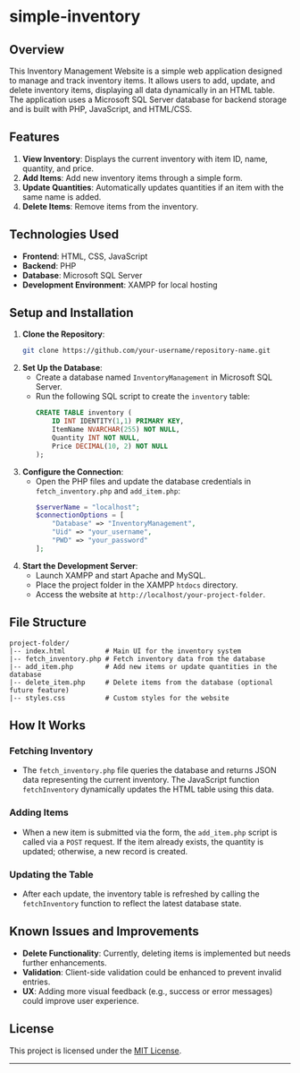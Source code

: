 # simple-inventory

## Overview

This Inventory Management Website is a simple web application designed to manage and track inventory items. It allows users to add, update, and delete inventory items, displaying all data dynamically in an HTML table. The application uses a Microsoft SQL Server database for backend storage and is built with PHP, JavaScript, and HTML/CSS.

## Features

1. **View Inventory**: Displays the current inventory with item ID, name, quantity, and price.
2. **Add Items**: Add new inventory items through a simple form.
3. **Update Quantities**: Automatically updates quantities if an item with the same name is added.
4. **Delete Items**: Remove items from the inventory.

## Technologies Used

- **Frontend**: HTML, CSS, JavaScript
- **Backend**: PHP
- **Database**: Microsoft SQL Server
- **Development Environment**: XAMPP for local hosting

## Setup and Installation

1. **Clone the Repository**:
   ```bash
   git clone https://github.com/your-username/repository-name.git
   ```
2. **Set Up the Database**:
   - Create a database named `InventoryManagement` in Microsoft SQL Server.
   - Run the following SQL script to create the `inventory` table:
     ```sql
     CREATE TABLE inventory (
         ID INT IDENTITY(1,1) PRIMARY KEY,
         ItemName NVARCHAR(255) NOT NULL,
         Quantity INT NOT NULL,
         Price DECIMAL(10, 2) NOT NULL
     );
     ```
3. **Configure the Connection**:
   - Open the PHP files and update the database credentials in `fetch_inventory.php` and `add_item.php`:
     ```php
     $serverName = "localhost";
     $connectionOptions = [
         "Database" => "InventoryManagement",
         "Uid" => "your_username",
         "PWD" => "your_password"
     ];
     ```
4. **Start the Development Server**:
   - Launch XAMPP and start Apache and MySQL.
   - Place the project folder in the XAMPP `htdocs` directory.
   - Access the website at `http://localhost/your-project-folder`.

## File Structure

```
project-folder/
|-- index.html          # Main UI for the inventory system
|-- fetch_inventory.php # Fetch inventory data from the database
|-- add_item.php        # Add new items or update quantities in the database
|-- delete_item.php     # Delete items from the database (optional future feature)
|-- styles.css          # Custom styles for the website
```

## How It Works

### Fetching Inventory

- The `fetch_inventory.php` file queries the database and returns JSON data representing the current inventory. The JavaScript function `fetchInventory` dynamically updates the HTML table using this data.

### Adding Items

- When a new item is submitted via the form, the `add_item.php` script is called via a `POST` request. If the item already exists, the quantity is updated; otherwise, a new record is created.

### Updating the Table

- After each update, the inventory table is refreshed by calling the `fetchInventory` function to reflect the latest database state.

## Known Issues and Improvements

- **Delete Functionality**: Currently, deleting items is implemented but needs further enhancements.
- **Validation**: Client-side validation could be enhanced to prevent invalid entries.
- **UX**: Adding more visual feedback (e.g., success or error messages) could improve user experience.

## License

This project is licensed under the [MIT License](LICENSE).

---



